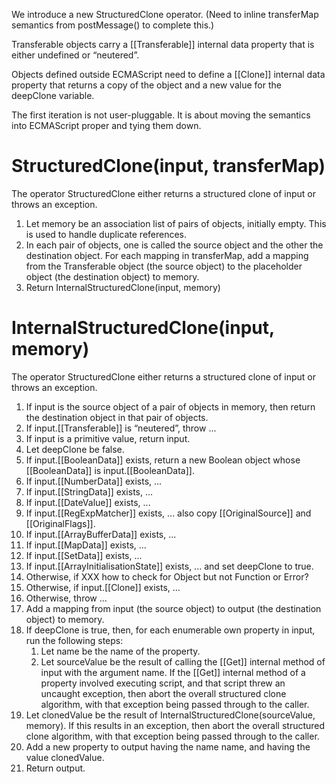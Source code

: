 We introduce a new StructuredClone operator. (Need to inline transferMap semantics from postMessage() to complete this.)

Transferable objects carry a [[Transferable]] internal data property that is either undefined or “neutered”.

Objects defined outside ECMAScript need to define a [[Clone]] internal data property that returns a copy of the object and a new value for the deepClone variable.

The first iteration is not user-pluggable. It is about moving the semantics into ECMAScript proper and tying them down.


# StructuredClone(input, transferMap)

The operator StructuredClone either returns a structured clone of input or throws an exception.

1. Let memory be an association list of pairs of objects, initially empty.
This is used to handle duplicate references.
1. In each pair of objects, one is called the source object and the other the destination object.
For each mapping in transferMap, add a mapping from the Transferable object (the source object) 
to the placeholder object (the destination object) to memory.
1. Return InternalStructuredClone(input, memory)

# InternalStructuredClone(input, memory)

The operator StructuredClone either returns a structured clone of input or throws an exception.

1. If input is the source object of a pair of objects in memory, then return the destination object in that pair of objects.
1. If input.[[Transferable]] is “neutered”, throw ...
1. If input is a primitive value, return input.
1. Let deepClone be false.
1. If input.[[BooleanData]] exists, return a new Boolean object whose [[BooleanData]] is input.[[BooleanData]].
1. If input.[[NumberData]] exists, ...
1. If input.[[StringData]] exists, ...
1. If input.[[DateValue]] exists, ...
1. If input.[[RegExpMatcher]] exists, ... also copy [[OriginalSource]] and [[OriginalFlags]].
1. If input.[[ArrayBufferData]] exists, ...
1. If input.[[MapData]] exists, ...
1. If input.[[SetData]] exists, ...
1. If input.[[ArrayInitialisationState]] exists, ... and set deepClone to true.
1. Otherwise, if XXX how to check for Object but not Function or Error?
1. Otherwise, if input.[[Clone]] exists, ...
1. Otherwise, throw ...
1. Add a mapping from input (the source object) to output (the destination object) to memory.
1. If deepClone is true, then, for each enumerable own property in input, run the following steps:
    1. Let name be the name of the property.
    1. Let sourceValue be the result of calling the [[Get]] internal method of input with the argument name. If the [[Get]] internal method of a property involved executing script, and that script threw an uncaught exception, then abort the overall structured clone algorithm, with that exception being passed through to the caller.
1. Let clonedValue be the result of InternalStructuredClone(sourceValue, memory). If this results in an exception, then abort the overall structured clone algorithm, with that exception being passed through to the caller.
1. Add a new property to output having the name name, and having the value clonedValue.
1. Return output.
